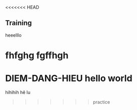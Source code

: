 <<<<<<< HEAD
## Training
heeelllo

fhfghg
fgffhgh
=======
# DIEM-DANG-HIEU hello world
hihihih
hê lu
>>>>>>> practice
